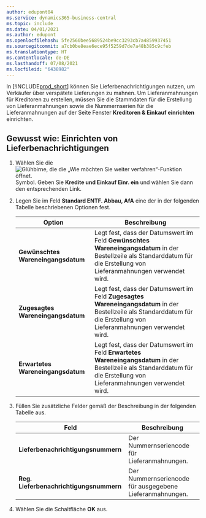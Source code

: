 ```yaml
---
author: edupont04
ms.service: dynamics365-business-central
ms.topic: include
ms.date: 04/01/2021
ms.author: edupont
ms.openlocfilehash: 5fe2560bee5689524be9cc3293cb7a4859937451
ms.sourcegitcommit: a7cb0be8eae6ece95f5259d7de7a48b385c9cfeb
ms.translationtype: HT
ms.contentlocale: de-DE
ms.lasthandoff: 07/08/2021
ms.locfileid: "6438982"
---
```

In [!INCLUDE[prod_short](../../../includes/prod_short.md)] können Sie Lieferbenachrichtigungen nutzen, um Verkäufer über verspätete Lieferungen zu mahnen. Um Lieferanmahnungen für Kreditoren zu erstellen, müssen Sie die Stammdaten für die Erstellung von Lieferanmahnungen sowie die Nummernserien für die Lieferanmahnungen auf der Seite Fenster **Kreditoren & Einkauf einrichten** einrichten.  

## <a name="to-set-up-delivery-reminders"></a>Gewusst wie: Einrichten von Lieferbenachrichtigungen  

1. Wählen Sie die ![Glühbirne, die die „Wie möchten Sie weiter verfahren“-Funktion öffnet.](../../../media/ui-search/search_small.png "Tell me-Funktion") Symbol. Geben Sie **Kredite und Einkauf Einr. ein** und wählen Sie dann den entsprechenden Link.  
2. Legen Sie im Feld **Standard ENTF. Abbau, AfA** eine der in der folgenden Tabelle beschriebenen Optionen fest.  

    |Option|Beschreibung|  
    |----------------------------------|---------------------------------------|  
    |**Gewünschtes Wareneingangsdatum**|Legt fest, dass der Datumswert im Feld **Gewünschtes Wareneingangsdatum** in der Bestellzeile als Standarddatum für die Erstellung von Lieferanmahnungen verwendet wird.|  
    |**Zugesagtes Wareneingangsdatum**|Legt fest, dass der Datumswert im Feld **Zugesagtes Wareneingangsdatum** in der Bestellzeile als Standarddatum für die Erstellung von Lieferanmahnungen verwendet wird.|  
    |**Erwartetes Wareneingangsdatum**|Legt fest, dass der Datumswert im Feld **Erwartetes Wareneingangsdatum** in der Bestellzeile als Standarddatum für die Erstellung von Lieferanmahnungen verwendet wird.|  

3. Füllen Sie zusätzliche Felder gemäß der Beschreibung in der folgenden Tabelle aus.  

    |Feld|Beschreibung|  
    |---------------------------------|---------------------------------------|  
    |**Lieferbenachrichtigungsnummern**|Der Nummernseriencode für Lieferanmahnungen.|  
    |**Reg. Lieferbenachrichtigungsnummern**|Der Nummernseriencode für ausgegebene Lieferanmahnungen.|  

4. Wählen Sie die Schaltfläche **OK** aus.  

